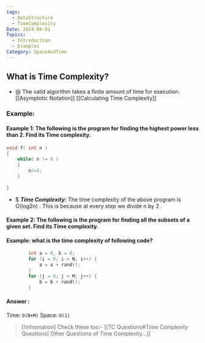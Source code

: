 ```yaml
---
tags:
  - DataStructure
  - TimeComplexity
Date: 2024-09-01
Topics:
  - Introduction
  - Examples
Category: SpaceAndTime
---
```

## What is Time Complexity?
- @ The valid algorithm takes a finite amount of time for execution.
[[Asymptotic Notation]]
[[Calculating Time Complexity]]

### Example: 

#### Example 1: The following is the program for finding the highest power less than 2. Find its Time complexity.
```cpp
void f( int n )
{
    while( n != 0 )
    {
        n/=2;
    }
    
}
```
- $ _**Time Complexity:**_ The time complexity of the above program is O(log2n) . This is because at every step we divide n by 2 .


#### Example 2: The following is the program for finding all the subsets of a given set. Find its Time complexity.




#### Example: what is the time complexity of following code?

```cpp
        int a = 0, b = 0;    
        for (i = 0; i < N; i++) {
            a = a + rand();  
        }
        for (j = 0; j < M; j++) {
            b = b + rand();
        }
```

#### Answer :
Time: `O(N+M)`
Space: `O(1)`


> [!infromation] Check these too:-
[[TC Questions#Time Complexity Questions| Other Questions of Time Complexity...]]

